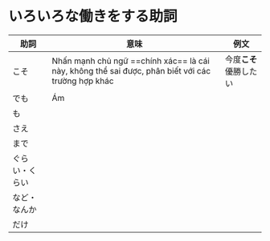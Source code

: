 # いろいろな働きをする助詞

| 助詞           | 意味   | 例文 |
| -------------- | ------ | ---- |
| こそ           | Nhấn mạnh chủ ngữ ==chính xác== là cái này, không thể sai được, phân biết với các trường hợp khác | 今度**こそ**優勝したい|
| でも           |Ám 
| も             |
| さえ           |
| まで           |
| ぐらい・くらい |
| など・なんか   |
| だけ           |